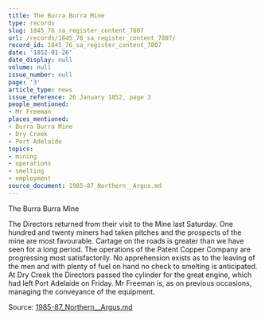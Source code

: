 ```yaml
---
title: The Burra Burra Mine
type: records
slug: 1845_76_sa_register_content_7807
url: /records/1845_76_sa_register_content_7807/
record_id: 1845_76_sa_register_content_7807
date: '1852-01-26'
date_display: null
volume: null
issue_number: null
page: '3'
article_type: news
issue_reference: 26 January 1852, page 3
people_mentioned:
- Mr Freeman
places_mentioned:
- Burra Burra Mine
- Dry Creek
- Port Adelaide
topics:
- mining
- operations
- smelting
- employment
source_document: 1985-87_Northern__Argus.md
---
```


The Burra Burra Mine

The Directors returned from their visit to the Mine last Saturday.  One hundred and twenty miners had taken pitches and the prospects of the mine are most favourable.  Cartage on the roads is greater than we have seen for a long period.  The operations of the Patent Copper Company are progressing most satisfactorily.  No apprehension exists as to the leaving of the men and with plenty of fuel on hand no check to smelting is anticipated.  At Dry Creek the Directors passed the cylinder for the great engine, which had left Port Adelaide on Friday.  Mr Freeman is, as on previous occasions, managing the conveyance of the equipment.

Source: [1985-87_Northern__Argus.md](/downloads/markdown/1985-87_Northern__Argus.md)
